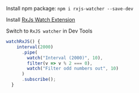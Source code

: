 Install npm package: `npm i rxjs-watcher --save-dev`

Install [RxJs Watch Extension]("https://chrome.google.com/webstore/detail/rxjs-watcher/dfpjfjpfpjjgoeackldilanadoeaciam")

Switch to `RxJS watcher` in Dev Tools

```typescript
watchRxJS() {
    interval(2000)
      .pipe(
        watch("Interval (2000)", 10),
        filter(v => v % 2 === 0),
        watch("Filter odd numbers out", 10)
      )
      .subscribe();
  }
```
